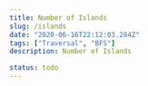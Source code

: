 ```yaml
---
title: Number of Islands
slug: /islands
date: "2020-06-16T22:12:03.284Z"
tags: ["Traversal", "BFS"]
description: Number of Islands

status: todo
---
```

